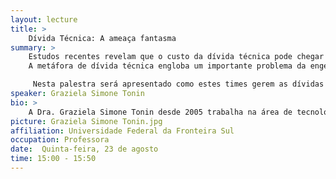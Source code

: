```yaml
---
layout: lecture
title: >
    Dívida Técnica: A ameaça fantasma
summary: >
    Estudos recentes revelam que o custo da dívida técnica pode chegar a $3 por linha de código, impactando em milhares de reais por projeto.
    A metáfora de dívida técnica engloba um importante problema da engenharia de software e essa  uma das razões pelas quais este campo tem recebido uma grande atenção nos últimos anos. Essa metáfora auxilia os desenvolvedores de software a refletirem sobre e a monitorarem a qualidade de software. A metáfora se refere a falhas no software (geralmente causadas por atalhos para economizar tempo) que podem afetar a futura manutenção e evolução do mesmo. A metáfora foi criada por Cunningham com o objetivo de melhorar a qualidade das entregas de software. Muitas vezes as dívidas técnicas não são conhecidas, monitoradas e nem geridas, resultando em um alto custo de manutenção ao longo do ciclo de vida do software.  Alguns estudos foram realizados em empresas ágeis de desenvolvimento de software, onde o impacto da dívida foi medido, formas, técnicas e ferramentas de como identificá-la, priorizá-la e geri-la foram testadas e avaliadas.

     Nesta palestra será apresentado como estes times gerem as dívidas técnicas, desafios, métricas, processos e ferramentas que podem auxiliar tal atividade. Bem como serão apresentadas algumas dicas e sugestões de como utilizá-las estrategicamente nos projetos.
speaker: Graziela Simone Tonin
bio: >
    A Dra. Graziela Simone Tonin desde 2005 trabalha na área de tecnologia, começou em uma equipe que desenvolvia um RPG educacional. Trabalhou como desenvolvedora, analista, gerente de projetos e coordenadora de TI. Em 2009 fez parte do time que desenvolveu a primeira ferramenta para desenvolvimento de software ágil o FireScrum, onde também começou seus estudos no projeto Samsung sobre Dívida Técnica. Já palestrou em vários eventos no Brasil e no exterior, como Agile Trends, Agile Brazil, Hoje, Encontro Nacional de Mulheres na Tecnologia, Agile 2014,  XP 2017, PagSeguro, IBM e mais uma dezena de eventos na área de empreendedorismo, carreira e qualidade de software. Atua como pesquisadora desde 2009 e como professora desde de 2012, ano em que recebeu o prêmio mundial da IBM, o IBM fellowship award. Também realiza consultoria na área de qualidade de software e métodos ágeis e auxilia startups a estruturarem seus projetos alinhados com as estratégias do negócio para que estejam preparadas para receber investimentos. Também faz parte do board da startup Uniom Team como pró bonus advisor.
picture: Graziela Simone Tonin.jpg
affiliation: Universidade Federal da Fronteira Sul
occupation: Professora
date:  Quinta-feira, 23 de agosto
time: 15:00 - 15:50
---
```

